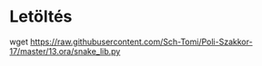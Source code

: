 # Letöltés
wget https://raw.githubusercontent.com/Sch-Tomi/Poli-Szakkor-17/master/13.ora/snake_lib.py
